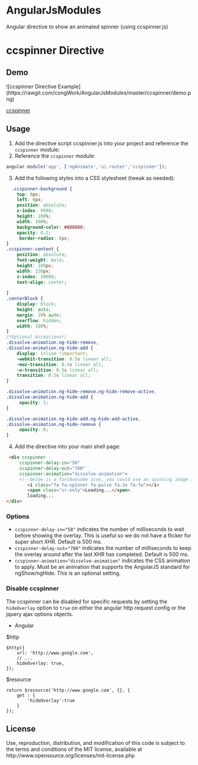 # AngularJsModules

Angular directive to show an animated spinner (using ccspinner.js)

# ccspinner Directive

<h2>Demo</h2>
![ccspinner Directive Example](https://rawgit.com/congWork/AngularJsModules/master/ccspinner/demo.png)

<p><a href="https://plnkr.co/ZHFNKJswOlCHRfbjfbhZ" alt="ccspinner">ccspinner</a></p>


<h2>Usage</h2>

1. Add the directive script ccspinner.js into your project and reference the `ccspinner` module:
2. Reference the `ccspinner` module:

```javascript
angular.module('app', ['ngAnimate','ui.router','ccspinner']);
```

3. Add the following styles into a CSS stylesheet (tweak as needed):

```css
  .ccspinner-background {
    top: 0px;
    left: 0px;
    position: absolute;
    z-index: 9999;
    height: 100%;
    width: 100%;
    background-color: #808080;
    opacity: 0.2;
     border-radius: 6px;
}
.ccspinner-content {
    position: absolute;
    font-weight: bold;
    height: 100px;
    width: 150px;
    z-index: 10000;
    text-align: center;
   
}
.centerBlock {
    display: block;
    height: auto;
    margin: 20% auto;
    overflow: hidden;
    width: 100%;
}
/*Optional Animations*/
.dissolve-animation.ng-hide-remove,
.dissolve-animation.ng-hide-add {
    display: inline !important;
    -webkit-transition: 0.5s linear all;
    -moz-transition: 0.5s linear all;
    -o-transition: 0.5s linear all;
    transition: 0.5s linear all;
}

.dissolve-animation.ng-hide-remove.ng-hide-remove-active,
.dissolve-animation.ng-hide-add {
     opacity: 1;
}

.dissolve-animation.ng-hide-add.ng-hide-add-active,
.dissolve-animation.ng-hide-remove {
     opacity: 0;
}

```

4. Add the directive into your main shell page:

```html
 <div ccspinner
     ccspinner-delay-in="50"
     ccspinner-delay-out="700"
     ccspinner-animation="dissolve-animation">
	 <!--below is a fontAwesome icon, you could use an spinning image instead-->
        <i class="fa fa-spinner fa-pulse fa-3x fa-fw"></i>
        <span class="sr-only">Loading...</span>
        loading...
</div>
```
### Options

- `ccspinner-delay-in="50"` indicates the number of milliseconds to wait before showing the overlay. This is useful so we do not have a flicker for super short XHR. Default is 500 ms.
- `ccspinner-delay-out="700"` indicates the number of milliseconds to keep the overlay around after the last XHR has completed. Default is 500 ms.
- `ccspinner-animation="dissolve-animation"` indicates the CSS animation to apply. Must be an animation that supports the AngularJS standard for ngShow/ngHide. This is an optional setting. 

### Disable ccspinner

The ccspinner can be disabled for specific requests by setting the `hideOverlay` option to `true`
on either the angular http request config or the jquery ajax options objects.

- Angular

$http
```
$http({
    url: 'http://www.google.com',
    // ...
    hideOverlay: true,
});
```
$resource
```$resource
return $resource('http://www.google.com', {}, {
    get : {
        'hideOverlay':true
    }
});
```



<h2>License</h2>
  
<p>Use, reproduction, distribution, and modification of this code is subject to the terms and conditions of the MIT license, available at http://www.opensource.org/licenses/mit-license.php</p>
